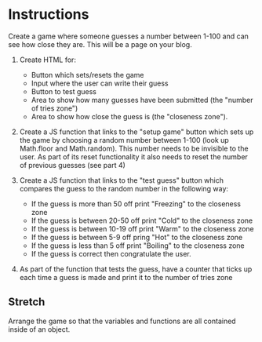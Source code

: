 # Instructions

Create a game where someone guesses a number between 1-100 and can see how close they are.
This will be a page on your blog.

1. Create HTML for:
    * Button which sets/resets the game
    * Input where the user can write their guess
    * Button to test guess
    * Area to show how many guesses have been submitted (the "number of tries zone")
    * Area to show how close the guess is (the "closeness zone").

2. Create a JS function that links to the "setup game" button which sets up the game by choosing a random number between 1-100 (look up Math.floor and Math.random). This number needs to be invisible to the user. As part of its reset functionality it also needs to reset the number of previous guesses (see part 4)

3. Create a JS function that links to the "test guess" button which compares the guess to the random number in the following way:
    * If the guess is more than 50 off print "Freezing" to the closeness zone
    * If the guess is between 20-50 off print "Cold" to the closeness zone
    * If the guess is between 10-19 off print "Warm" to the closeness zone
    * If the guess is between 5-9 off pring "Hot" to the closeness zone
    * If the guess is less than 5 off print "Boiling" to the closeness zone
    * If the guess is correct then congratulate the user.

4. As part of the function that tests the guess, have a counter that ticks up each time a guess is made and print it to the number of tries zone

## Stretch

Arrange the game so that the variables and functions are all contained inside of an object.
